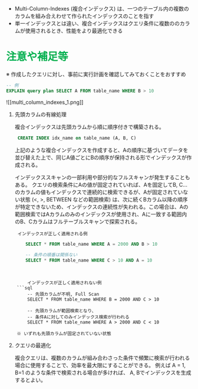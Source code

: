 
- Multi-Column-Indexes (複合インデックス) は、一つのテーブル内の複数のカラムを組み合えわせて作られたインデックスのことを指す
- 単一インデックスとは違い、複合インデックスはクエリ条件に複数ののカラムが使用されるとき、性能をより最適化できる


# <font color="#00b050">注意や補足等</font>


※ 作成したクエリに対し、事前に実行計画を確認してみておくことをおすすめ
```sql
-- 例
EXPLAIN query plan SELECT A FROM table_name WHERE B > 10
```
![[multi_column_indexes_1.png]]

1. 先頭カラムの有線処理
   
   複合インデックスは先頭カラムから順に順序付きで構築される。
   ```sql
	CREATE INDEX idx_name on table_name (A, B, C)
	```
	上記のような複合インデックスを作成すると、Aの順序に基づいてデータを並び替えた上で、同じA値ごとにBの順序が保持される形でインデックスが作成される。
	
	インデックススキャンの一部利用や部分的なフルスキャンが発生することもある。
	クエリの検索条件にAの値が固定されていれば、Aを固定してB, C... のカラムの値もインデックスで連続的に検索できるが、Aが固定されていない状態 (<, >, BETWEEN などの範囲検索) は、次に続くBカラム以降の順序が特定できないため、インデックスの連続性が失われる。この場合は、Aの範囲検索ではAカラムのみのインデックスが使用され、Aに一致する範囲内のB、Cカラムはフルテーブルスキャンで探索される。
	
		インデックスが正しく適用される例
	```sql
		SELECT * FROM table_name WHERE A = 2000 AND B > 10
			
		-- 条件の順番は関係ない
		SELECT * FROM table_name WHERE C > 10 AND A = 10
		
```

		インデックスが正しく適用されない例 
	```sql
		-- 先頭カラムが不明, Full Scan
		SELECT * FROM table_name WHERE B = 2000 AND C > 10
		
		-- 先頭カラムが範囲検索となり、
		-- 条件Aに対してのみインデックス検索が行われる
		SELECT * FROM table_name WHERE A > 2000 AND C < 10
```
		※ いずれも先頭カラムが固定されていない状態

2. クエリの最適化
   
   複合クエリは、複数のカラムが組み合わさった条件で頻繁に検索が行われる場合に使用することで、効率を最大限にすることができる。
   例えば  A = 1, B=1 のような条件で検索される場合が多ければ、 A, Bでインデックスを生成するとよい。